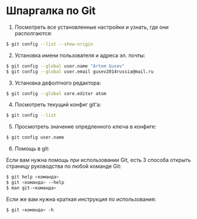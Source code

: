 # Шпаргалка по Git

1. Посмотреть все установленные настройки и узнать, где они располгаются:
```bash
$ git config --list --show-origin
```

2. Установка имени пользователя и адреса эл. почты:
```bash
$ git config --global user.name "Artem Gusev"
$ git config --global user.email gusev2014russia@mail.ru
```

3. Установка дефолтного редактора:
```bash
$ git config --global core.editor atom
```

4. Посмотреть текущий конфиг git'а:
```bash
$ git config --list
```

5. Просмотреть значение опредленного ключа в конфиге:
```bash
$ git config user.name
```

6. Помощь в git:

Если вам нужна помощь при использовании Git, есть 3 способа открыть страницу руководства по любой команде Git:
```bash
$ git help <команда>
$ git <команда> --help
$ man git-<команда>
```

Если же вам нужна краткая инструкция по использования:
```bash
$ git <команда> -h
```
